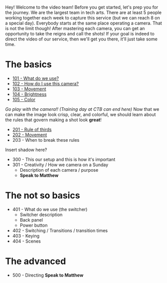 <!-- TITLE: Video Training -->
<!-- SUBTITLE: This journey of 5 levels begins with a single read -->

Hey! Welcome to the video team! Before you get started, let's prep you for the journey. We are the largest team in tech arts. There are at least 5 people working together each week to capture this service (but we can reach 8 on a special day). Everybody starts at the same place operating a camera. That is not the limit though! After mastering each camera, you can get an opportunity to take the reigns and call the shots! If your goal is indeed to direct the video of our service, then we'll get you there, it'll just take some time.
# The basics
* [101 - What do we use?](/video/training-pages/101)
* [102 - How do I use this camera?](/video/training-pages/102)
* [103 - Movement](/video/training-pages/103)
* [104 - Brightness](/video/training-pages/104)
* [105 - Color](/video/training-pages/105)

*Go play with the camera!! (Training day at CTB can end here)*
Now that we can make the image look crisp, clear, and colorful, we should learn about the rules that govern making a shot look **great**!

* [201 - Rule of thirds](/video/training-pages/201)
* [202 - Movement](/video/training-pages/202)
* 203 - When to break these rules

Insert shadow here?

* 300 - This our setup and this is how it's important
* 301 - Creativity / How we camera on a Sunday
	* Description of each camera / purpose
	* **Speak to Matthew**
# The not so basics
* 401 - What do we use (the switcher)
	* Switcher description
	* Back panel
	* Power button
* 402 - Switching / Transitions / transition times
* 403 - Keying
* 404 - Scenes
# The advanced
* 500 - Directing
**Speak to Matthew**